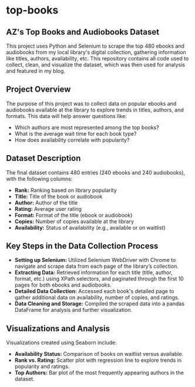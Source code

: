# top-books
## AZ's Top Books and Audiobooks Dataset

This project uses Python and Selenium to scrape the top 480 ebooks and audiobooks from my local library's digital collection, gathering information like titles, authors, availability, etc.
This repository contains all code used to collect, clean, and visualize the dataset, which was then used for analysis and featured in my blog.


## Project Overview

The purpose of this project was to collect data on popular ebooks and audiobooks available at the library to explore trends in titles, authors, and formats. This data will help answer questions like:

- Which authors are most represented among the top books?
- What is the average wait time for each book type?
- How does availability correlate with popularity?


## Dataset Description
The final dataset contains 480 entries (240 ebooks and 240 audiobooks), with the following columns:

- **Rank:** Ranking based on library popularity
- **Title:** Title of the book or audiobook
- **Author:** Author of the title
- **Rating:** Average user rating
- **Format:** Format of the title (ebook or audiobook)
- **Copies:** Number of copies available at the library
- **Availability:** Status of availability (e.g., available or on waitlist)


## Key Steps in the Data Collection Process

- **Setting up Selenium:** Utilized Selenium WebDriver with Chrome to navigate and scrape data from each page of the library’s collection.
- **Extracting Data:** Retrieved information for each title (title, author, format, etc.) using XPath selectors, and paginated through the first 10 pages for both ebooks and audiobooks.
- **Detailed Data Collection:** Accessed each book's detailed page to gather additional data on availability, number of copies, and ratings.
- **Data Cleaning and Storage:** Compiled the scraped data into a pandas DataFrame for analysis and further visualization.


## Visualizations and Analysis

Visualizations created using Seaborn include:

- **Availability Status:** Comparison of books on waitlist versus available.
- **Rank vs. Rating:** Scatter plot with regression line to explore trends in popularity and ratings.
- **Top Authors:** Bar plot of the most frequently appearing authors in the dataset.